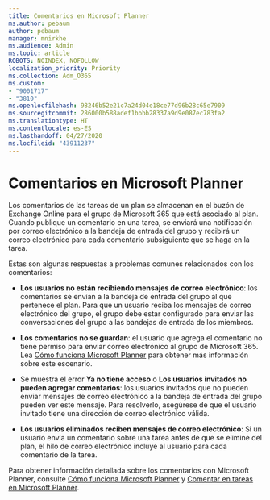 ```yaml
---
title: Comentarios en Microsoft Planner
ms.author: pebaum
author: pebaum
manager: mnirkhe
ms.audience: Admin
ms.topic: article
ROBOTS: NOINDEX, NOFOLLOW
localization_priority: Priority
ms.collection: Adm_O365
ms.custom:
- "9001717"
- "3810"
ms.openlocfilehash: 98246b52e21c7a24d04e18ce77d96b28c65e7909
ms.sourcegitcommit: 286000b588adef1bbbb28337a9d9e087ec783fa2
ms.translationtype: HT
ms.contentlocale: es-ES
ms.lasthandoff: 04/27/2020
ms.locfileid: "43911237"
---
```

# <a name="comments-in-microsoft-planner"></a>Comentarios en Microsoft Planner

Los comentarios de las tareas de un plan se almacenan en el buzón de Exchange Online para el grupo de Microsoft 365 que está asociado al plan.  Cuando publique un comentario en una tarea, se enviará una notificación por correo electrónico a la bandeja de entrada del grupo y recibirá un correo electrónico para cada comentario subsiguiente que se haga en la tarea.

Estas son algunas respuestas a problemas comunes relacionados con los comentarios:

- **Los usuarios no están recibiendo mensajes de correo electrónico**: los comentarios se envían a la bandeja de entrada del grupo al que pertenece el plan. Para que un usuario reciba los mensajes de correo electrónico del grupo, el grupo debe estar configurado para enviar las conversaciones del grupo a las bandejas de entrada de los miembros.

- **Los comentarios no se guardan**: el usuario que agrega el comentario no tiene permiso para enviar correo electrónico al grupo de Microsoft 365. Lea [Cómo funciona Microsoft Planner](https://techcommunity.microsoft.com/t5/planner-blog/how-microsoft-planner-works/ba-p/1214736) para obtener más información sobre este escenario.

- Se muestra el error **Ya no tiene acceso** o **Los usuarios invitados no pueden agregar comentarios**: los usuarios invitados que no pueden enviar mensajes de correo electrónico a la bandeja de entrada del grupo pueden ver este mensaje. Para resolverlo, asegúrese de que el usuario invitado tiene una dirección de correo electrónico válida.

- **Los usuarios eliminados reciben mensajes de correo electrónico**: Si un usuario envía un comentario sobre una tarea antes de que se elimine del plan, el hilo de correo electrónico incluye al usuario para cada comentario de la tarea.

Para obtener información detallada sobre los comentarios con Microsoft Planner, consulte [Cómo funciona Microsoft Planner](https://techcommunity.microsoft.com/t5/planner-blog/how-microsoft-planner-works/ba-p/1214736) y [Comentar en tareas en Microsoft Planner](https://support.microsoft.com/office/comment-on-tasks-in-microsoft-planner-fd4aedde-7785-4cd0-96ee-122fbc9140e1).
